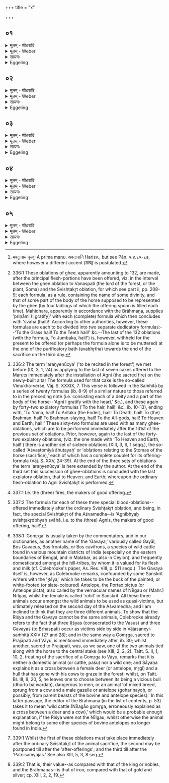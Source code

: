+++
title = "४"

+++


## ०१
<details><summary>मूलम् - श्रीधरादि</summary>

स᳘र्व्वाभ्यो वै᳘ देव᳘ताभ्यो᳘ ऽश्व ऽआ᳘लभ्यते॥  
य᳘त्प्राजापत्य᳘ङ्कुर्य्याद्या᳘ देव᳘ता ऽअ᳘पिभागास्ता᳘ भागधे᳘येन᳘ व्य᳘र्द्धयेच्छा᳘दन्दद्भिर᳘वकां दन्तमूलैरित्या᳘ज्यमवदा᳘नी कृत्वा᳘ प्रत्याख्या᳘यन्देव᳘ताभ्य ऽआ᳘हुतीर्ज्जुहोति या᳘ ऽएव᳘ देव᳘ता ऽअ᳘पिभागास्ता᳘ भागधे᳘येन स᳘मर्द्धयत्यरण्ये ऽनू᳘च्यान्हुत्वा᳘ द्यावापृथि᳘व्यामुत्तमामा᳘हुतिं जुहोति द्या᳘वापृथिव्योर्वै स᳘र्व्वा देव᳘ताः प्र᳘तिष्ठितास्ता᳘ ऽए᳘वैत᳘त्प्रीणाति देवासुराः सं᳘यत्ता ऽआस᳘न्॥
</details>

<details><summary>मूलम् - Weber</summary>

स᳘र्वाभ्यो वै᳘ देव᳘ताभ्यो᳘ऽश्व आ᳘लभ्यते॥  
य᳘त्प्राजापत्यं᳘ कुर्याद्या᳘ देव᳘ता अ᳘पिभागास्ता᳘ भागधे᳘येन व्य᳘र्धयेछा᳘दं दद्भिर᳘वकां दन्तमूलैरित्या᳘ज्यमवदा᳘ना [^wbr_1] कृत्वा᳘ प्रत्याख्या᳘यं देव᳘ताभ्य आ᳘हुतीर्जुहोति या᳘ एव᳘ देव᳘ता अ᳘पिभागास्ता᳘ भागधे᳘येन स᳘मर्धयत्यरण्येऽनू᳘च्यान्हुत्वा᳘ द्यावापृथिॗव्यामुत्तमामा᳘हुतिं जुहोति द्या᳘वापृथिव्योर्वै स᳘र्वा देव᳘ताः प्र᳘तिष्ठितास्ता᳘ एॗवैत᳘त्प्रीणाति देवासुराः सं᳘यत्ता आसन्॥  

[^wbr_1]: मवदा᳘नाय कृत्वा᳘ A prima manu. अवदानानि Harisv., but see Pâṇ. ५.४.६५-६७, where however a different accent (डाच्) is postulated.
</details>

<details><summary>सायणः</summary>

…
</details>

<details><summary>Eggeling</summary>

1. Verily, the horse is slaughtered for all the deities: were he to make it one belonging to Prajāpati (exclusively), he would deprive the deities who are co-sharers of their share. Having made ghee (to take the part of) portions (of the horse's body) he makes oblations [^egg_855] to the deities in mentioning them one by one with (Vāj. S. XXV, 1-9), 'The Grass (I gratify) with the teeth, the Lotus with the roots of the hair, . . . :' the deities who are co-sharers he thus supplies with their share. When he has offered the Araṇyenūcya (oblations) [^egg_856], he offers the last oblation to

[^egg_855]: 336:1 These oblations of ghee, apparently amounting to 132, are made, after the principal flesh-portions have been offered, viz. in the interval between the ghee oblation to Vanaspati (the lord of the forest, or the plant, Soma) and the Svishṭakr̥t oblation, for which see part ii, pp. 208-9; each formula, as a rule, containing the name of some divinity, and that of some part of the body of the horse supposed to be represented by the ghee (by four ladlings of which the offering spoon is filled each time). Mahīdhara, apparently in accordance with the Brāhmaṇa, supplies 'priṇāmi (I gratify)' with each (complete) formula which then concludes with 'svāhā (hail)!' According to other authorities, however, these formulas are each to be divided into two separate dedicatory formulas:--'To the Grass hail! To the Teeth hail!' &c.--The last of the 132 oblations (with the formula, To Jumbaka, hail!') is, however, withheld for the present to be offered (or perhaps the formula alone is to be muttered) at the end of the purificatory bath (avabhr̥tha) towards the end of the sacrifice on the third day.

[^egg_856]: 336:2 The term 'araṇyenūcya' ('to be recited in the forest') we met before (IX, 3, 1, 24) as applying to the last of seven cakes offered to the Maruts immediately after the installation of Agni (the sacred fire) on the newly-built altar The formula used for that cake is the so-called Vimukha-verse, Vāj. S. XXXIX, 7. This  verse is followed in the Saṁhitā by a series of twenty formulas (ib. 8-9) of a similar nature to those referred to in the preceding note (i.e. consisting each of a deity and a part of the body of the horse--'Agni I gratify with the heart,' &c.), and these again by forty-two expiatory formulas ('To the hair, hail!' &c., ib. 10-13), ending with, 'To Yama, hail! To Antaka (the Ender), hail! To Death, hail! To (the) Brahman, hail! To Brahman-slaying, hail! To the All-gods, hail! To Heaven and Earth, hail!' These sixty-two formulas are used with as many ghee-oblations, which are to be performed immediately after the 131st of the previous set of oblations. Prior, however, again to the last of the forty-two expiatory oblations, (viz. the one made with 'To Heaven and Earth, hail!') there is another set of sixteen oblations (XIII, 3, 6, 1 seqq.), the so-called 'Aśvastomīyā āhutayaḥ' or 'oblations relating to the Stomas of the horse (sacrifice),' each of which has a complete couplet for its offering-formula (Vāj. S. XXV, 24-39). At the end of the three sets of oblations the term 'araṇyenūcya' is here extended by the author. At the end of the third set this succession of ghee-oblations is concluded with the last expiatory oblation, that to Heaven. and Earth; whereupon the ordinary flesh-oblation to Agni Svishṭakr̥t is performed.

 Heaven and Earth; for all the gods are established in heaven and on earth: it is them he thereby gratifies. Now the gods and the Asuras were contending together.
</details>

## ०२
<details><summary>मूलम् - श्रीधरादि</summary>

(सं᳘स्ते) ते ऽब्रुवन्॥  
(न्न) अग्न᳘यः स्विष्टकृतो᳘ ऽश्वस्य व्वय᳘मुद्धारमु᳘द्धरामहै तेना᳘सुरानभि᳘भविष्याम ऽइ᳘ति ते लो᳘हितमु᳘दहरन्त भ्रातृव्याभिभूत्यै य᳘त्स्विष्टकृ᳘द्भ्यो लो᳘हितञ्जुहो᳘ति भ्रातृव्याभिभूत्यै भ᳘वत्यात्म᳘ना प᳘रा ऽस्य द्विषन्भ्रा᳘तृव्यो भवति य᳘ ऽएवम्वे᳘द॥
</details>

<details><summary>मूलम् - Weber</summary>

तेऽब्रुवन्॥  
अग्न᳘यः स्विष्टकृतो᳘ऽश्वस्य वय᳘मुद्धारमु᳘द्धरामहै तेना᳘सुरानभि᳘भविष्याम इ᳘ति ते लो᳘हितमु᳘दहरन्त भ्रातृव्याभिभूत्यै य᳘त्स्विष्टकृ᳘द्भ्यो लो᳘हितं जुहो᳘ति भ्रातृव्याभिभूत्यै भ᳘वत्यात्म᳘ना प᳘रास्य द्विषन्भ्रा᳘तृव्यो भवति य᳘ एवं वे᳘द॥
</details>

<details><summary>सायणः</summary>

…
</details>

<details><summary>Eggeling</summary>

2. They (the gods) spake, 'We are the Agnayaḥ Svishṭakr̥taḥ [^egg_857] of the horse (sacrifice); let us take out for ourselves a special share: therewith we shall overcome the Asuras.' They took the blood for themselves in order to overcome their rivals; when he offers the blood to the Svishṭakr̥ts, it is in order to overcome (his own) rivals; and the spiteful rival of him who knows this is undone by himself.

[^egg_857]: 337:1 I.e. the (three) fires, the makers of good offering.
</details>

## ०३
<details><summary>मूलम् - श्रीधरादि</summary>

गोमृगकण्ठे᳘न प्प्रथमामा᳘हुतिञ्जुहोति॥  
पश᳘वो वै᳘ गोमृगा᳘ रुद्रः᳘ स्विष्टकृ᳘त्पशू᳘नेव᳘ रुद्रा᳘दन्त᳘र्द्दधाति त᳘स्माद्य᳘त्रै᳘षा ऽश्वमेध ऽआ᳘हुतिर्हूय᳘ते न त᳘त्र रुद्रः᳘ पशू᳘नभि᳘मन्यते॥
</details>

<details><summary>मूलम् - Weber</summary>

गोमृगकण्ठे᳘न प्रथमामा᳘हुतिं जुहोति॥  
पश᳘वो वै᳘ गोमृगा᳘ रुद्रः᳘ स्विष्टकृ᳘त्पशू᳘नेव᳘ रुद्रा᳘दन्त᳘र्दधाति त᳘स्माद्य᳘त्रैॗषाश्वमेध आ᳘हुतिर्हूय᳘ते न त᳘त्र रुद्रः᳘ पशू᳘नभि᳘मन्यते॥
</details>

<details><summary>सायणः</summary>

…
</details>

<details><summary>Eggeling</summary>

3. The first oblation (of blood) he offers [^egg_858] in the

[^egg_858]: 337:2 The formula for each of these three special blood-oblations-- offered immediately after the ordinary Svishṭakr̥t oblation, and being, in fact, the special Svishṭakr̥t of the Aśvamedha--is 'Agnibhyaḥ svishṭakr̥dbhyaḥ svāhā, i.e. to the (three) Agnis, the makers of good offering, hail!'

throat (gullet) of the Gomr̥ga [^egg_859]; for Gomr̥gas are cattle, and the Svishṭakr̥t is Rudra: he thus

[^egg_859]: 338:1 'Gomr̥ga' is usually taken by the commentators, and in our dictionaries, as another name of the 'Gavaya,' variously called Gayāl, Bos Gavaeus, Bos frontalis, or Bos cavifrons, a species of wild cattle found in various mountain districts of India (especially on the eastern boundaries of Bengal, and in Malabar, as also in Ceylon), and frequently domesticated amongst the hill-tribes, by whom it is valued for its flesh and milk (cf. Colebrooke's paper, As. Res. VIII, p. 511 seqq.). The Gavaya itself is, however, as Colebrooke remarks, confounded by some Sanskrit writers with the 'R̥śya,' which he takes to be the buck of the painted, or white-footed (or slate-coloured) Antelope, the Portax pictus (or Antelope picta), also called by the vernacular names of Nīlgau or (Mahr.) Nīlgāy, whilst the female is called 'rohit' in Sanskrit. All these three animals occur amongst the wild animals to be used as quasi-victims, but ultimately released on the second day of the Aśvamedha; and I am inclined to think that they are three different animals. To show that the Riśya and the Gavaya cannot be the same animals, Colebrooke already refers to the fact that three R̥śyas (consecrated to the Vasus) and three Gavayas (to Br̥haspati) occur as victims side by side in Vājasaneyi-saṁhitā XXIV (27 and 28); and in the same way a Gomr̥ga, sacred to Prajāpati and Vāyu, is mentioned immediately after, ib. 30; whilst another, sacred to Prajāpati, was, as we saw, one of the two animals tied along with the horse to the central stake (see XIII, 2, 2, 2). Taitt. S. II, 1, 10, 2, treating of the sacrifice of a Gomr̥ga to Vāyu, remarks that it is neither a domestic animal (or cattle, paśu) nor a wild one; and Sāyaṇa explains it as a cross between a female deer (or antelope, mr̥gī) and a hull that has gone with his cows to graze in the forest; whilst, on Taitt. Br. III, 8, 20, 5, he leaves one to choose between its being a vicious bull (dhūrto balīvardaḥ), dangerous to men, or an animal 'of mixed breed, sprung from a cow and a male gazelle or antelope (gohariṇayoḥ, or possibly, from parent beasts of the bovine and antelope species).' In this latter passage, the editor  of the Brāhmaṇa (in the list of contents, p. 53) takes it to mean 'wild cattle (Nīlagāo gomr̥ga, erroneously explained as a cross between a deer and a cow),' which would be a probable enough explanation, if the Riśya were not the Nīlgau; whilst otherwise the animal might belong to some other species of bovine antelopes no longer found in India.

shields the cattle from Rudra, whence Rudra does not prowl after the cattle where this oblation is offered at the Aśvamedha.
</details>

## ०४
<details><summary>मूलम् - श्रीधरादि</summary>

(ते ऽश्व) अश्वशफे᳘न द्विती᳘यामा᳘हुतिञ्जुहोति॥  
पश᳘वो वा ऽए᳘कशफा रुद्रः᳘ स्विष्टकृ᳘त्पशू᳘नेव᳘ रुद्रा᳘दन्त᳘र्द्दधाति त᳘स्माद्य᳘त्रै᳘षा ऽश्वमेध ऽआ᳘हुतिर्हूय᳘ते न त᳘त्र रुद्रः᳘ पशू᳘नभि᳘मन्यते ॥
</details>

<details><summary>मूलम् - Weber</summary>

अश्वशफे᳘न द्विती᳘यामा᳘हुतिं जुहोति॥  
पश᳘वो वा ए᳘कशफा रुद्रः᳘ स्विष्टकृ᳘त्पशू᳘नेव᳘ रुद्रा᳘दन्त᳘र्दधाति त᳘स्माद्य᳘त्रैॗषाश्वमेध आ᳘हुतिर्हूय᳘ते न त᳘त्र रुद्रः᳘ पशू᳘नभि᳘मन्यते ॥
</details>

<details><summary>सायणः</summary>

…
</details>

<details><summary>Eggeling</summary>

4. The second oblation [^egg_860] he offers on a horse-hoof; for the one-hoofed (animals) are cattle, and the Svishṭakr̥t is Rudra: he thus shields the cattle from Rudra, whence Rudra does not prowl after the cattle where this oblation is offered at the Aśvamedha.

[^egg_860]: 339:1 Whilst the first of these oblations must take place immediately after the ordinary Svishṭakr̥t of the animal sacrifice, the second may be postponed till after the 'after-offerings'; and the third till after the 'Patnīsaṁyājas.' See also XIII, 5, 3, 8 seq.
</details>

## ०५
<details><summary>मूलम् - श्रीधरादि</summary>

(ते ऽय) अयस्म᳘येन चरु᳘णा तृती᳘यामा᳘हुतिञ्जुहोति॥  
(त्या) आय᳘स्यो वै᳘ प्प्रजा᳘ रुद्रः᳘ स्विष्टकृ᳘त्प्रजा᳘ ऽएव᳘ रुद्रा᳘दन्त᳘र्द्दधाति त᳘स्माद्य᳘त्रै᳘षा ऽश्वमेध ऽआ᳘हुतिर्हूय᳘ते न त᳘त्र रुद्रः᳘ प्प्रजा᳘ ऽअभि᳘मन्यते॥
</details>
<details><summary>मूलम् - Weber</summary>

अयस्म᳘येन चरु᳘णा तृती᳘यामा᳘हुतिं जुहोति॥  
आयॗस्यो वै᳘ प्रजा᳘ रुद्रः᳘ स्विष्टकृ᳘त्प्रजा᳘ एव᳘ रुद्रा᳘दन्त᳘र्दधाति त᳘स्माद्य᳘त्रैॗषाश्वमेध आ᳘हुतिर्हूय᳘ते न त᳘त्र रुद्रः᳘ प्रजा᳘ अभि᳘मन्यते॥
</details>

<details><summary>सायणः</summary>

…
</details>
<details><summary>Eggeling</summary>

5. The third oblation he offers in an iron bowl; for the people (subjects) are of iron [^egg_861], and the Svishṭakr̥t is Rudra: he thus shields the people from Rudra, whence Rudra does not prowl after the cattle where this oblation is offered at the Aśvamedha.

[^egg_861]: 339:2 That is, their value--as compared with that of the king or nobles, and the Brāhmaṇas--is that of iron, compared with that of gold and silver; cp. XIII, 2, 2, 19.
</details>

